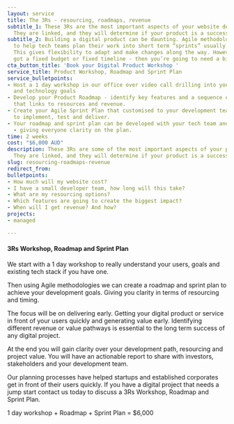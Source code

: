 ```yaml
---
layout: service
title: The 3Rs - resourcing, roadmaps, revenue
subtitle_1: These 3Rs are the most important aspects of your website development.
  They are linked, and they will determine if your product is a success.
subtitle_2: Building a digital product can be daunting. Agile methodology was developed
  to help tech teams plan their work into short term “sprints” usually around 30 days.
  This gives flexibility to adapt and make changes along the way. However if you’ve
  got a fixed budget or fixed timeline - then you’re going to need a bit more certainty.
cta_button_title: 'Book your Digital Product Workshop '
service_title: Product Workshop, Roadmap and Sprint Plan
service_bulletpoints:
- Host a 1 day workshop in our office over video call drilling into your audience
  and technology goals
- Develop your Product Roadmap - identify key features and a sequence of development
  that links to resources and revenue.
- Create your Agile Sprint Plan that customised to your development team that is easy
  to implement, test and deliver.
- Your roadmap and sprint plan can be developed with your tech team and stakeholders
  - giving everyone clarity on the plan.
time: 2 weeks
cost: "$6,000 AUD"
description: These 3Rs are some of the most important aspects of your platform development.
  They are linked, and they will determine if your product is a success.
slug: resourcing-roadmaps-revenue
redirect_from:
bulletpoints:
- How much will my website cost?
- I have a small developer team, how long will this take?
- What are my resourcing options?
- Which features are going to create the biggest impact?
- When will I get revenue? And how?
projects:
- managed

---
```

#### 3Rs Workshop, Roadmap and Sprint Plan

We start with a 1 day workshop to really understand your users, goals and existing tech stack if you have one.

Then using Agile methodologies we can create a roadmap and sprint plan to achieve your development goals. Giving you clarity in terms of resourcing and timing.

The focus will be on delivering early. Getting your digital product or service in front of your users quickly and generating value early. Identifying different revenue or value pathways is essential to the long term success of any digital project.

At the end you will gain clarity over your development path, resourcing and project value. You will have an actionable report to share with investors, stakeholders and your development team.

Our planning processes have helped startups and established corporates get in front of their users quickly. If you have a digital project that needs a jump start contact us today to discuss a 3Rs Workshop, Roadmap and Sprint Plan.

1 day workshop + Roadmap + Sprint Plan = $6,000
